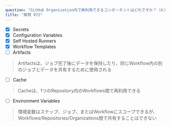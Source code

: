 ```yaml
---
question: "GitHub Organization内で再利用できるコンポーネントはどれですか？（4つ選択）"
title: "質問 072"
---
```


- [x] Secrets
- [x] Configuration Variables
- [x] Self Hosted Runners
- [x] Workflow Templates
- [ ] Artifacts  
> Artifactsは、ジョブ完了後にデータを保持したり、同じWorkflow内の別のジョブとデータを共有するために使用される
- [ ] Cache  
> Cacheは、1つのRepository内のWorkflows間で再利用できる
- [ ] Environment Variables  
> 環境変数はステップ、ジョブ、またはWorkflowにスコープできるが、Workflows/Repositories/Organizations間で共有することはできない